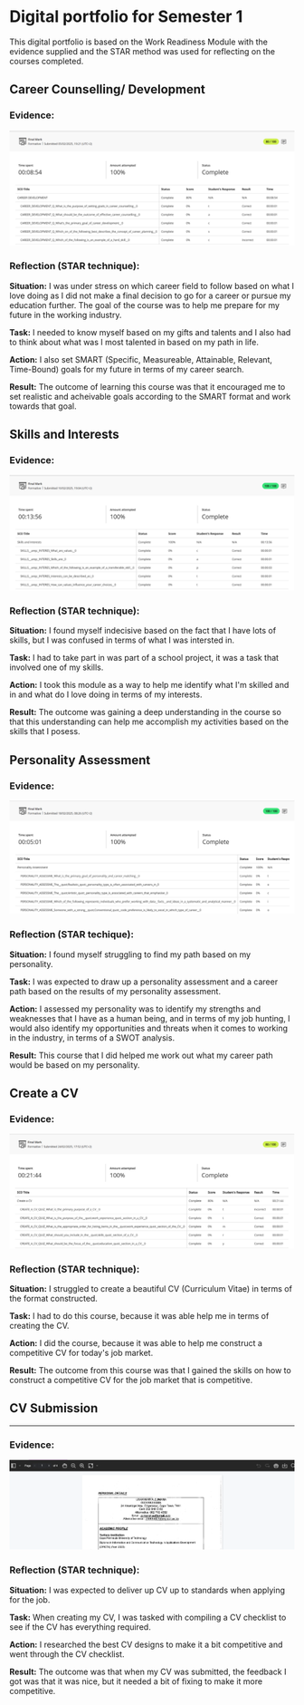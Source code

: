 # Digital portfolio for Semester 1
This digital portfolio is based on the Work Readiness Module with the evidence supplied and the STAR method was used for reflecting on the courses completed.
## Career Counselling/ Development
### Evidence:
![Proof](https://raw.githubusercontent.com/lisazumana03/prp372s-semester1-digitalportfolio/main/screenshots/CareerDevelopmentProof.png)
### Reflection (STAR technique):
**Situation:** I was under stress on which career field to follow based on what I love doing as I did not make a final decision to go for a career or pursue my education further. The goal of the course was to help me prepare for my future in the working industry.

**Task:** I needed to know myself based on my gifts and talents and I also had to think about what was I most talented in based on my path in life. 

**Action:** I also set SMART (Specific, Measureable, Attainable, Relevant, Time-Bound) goals for my future in terms of my career search. 

**Result:** The outcome of learning this course was that it encouraged me to set realistic and acheivable goals according to the SMART format and work towards that goal.
## Skills and Interests
### Evidence:
![Proof](https://raw.githubusercontent.com/lisazumana03/prp372s-semester1-digitalportfolio/main/screenshots/SkillsAndInterestsProof.png)
### Reflection (STAR technique):
**Situation:** I found myself indecisive based on the fact that I have lots of skills, but I was confused in terms of what I was intersted in. 

**Task:** I had to take part in was part of a school project, it was a task that involved one of my skills.

**Action:** I took this module as a way to help me identify what I'm skilled and in and what do I love doing in terms of my interests.

**Result:** The outcome was gaining a deep understanding in the course so that this understanding can help me accomplish my activities based on the skills that I posess.
## Personality Assessment
### Evidence:
![Proof](https://raw.githubusercontent.com/lisazumana03/prp372s-semester1-digitalportfolio/main/screenshots/PersonalityAssessmentProof.png)
### Reflection (STAR techique): 
**Situation:** I found myself struggling to find my path based on my personality. 

**Task:** I was expected to draw up a personality assessment and a career path based on the results of my personality assessment. 

**Action:** I assessed my personality was to identify my strengths and weaknesses that I have as a human being, and in terms of my job hunting, I would also identify my opportunities and threats when it comes to working in the industry, in terms of a SWOT analysis. 

**Result:** This course that I did helped me work out what my career path would be based on my personality.
## Create a CV
### Evidence:
![Proof](https://raw.githubusercontent.com/lisazumana03/prp372s-semester1-digitalportfolio/main/screenshots/CreateACVProof.png)
### Reflection (STAR technique):
**Situation:** I struggled to create a beautiful CV (Curriculum Vitae) in terms of the format constructed.

**Task:** I had to do this course, because it was able help me in terms of creating the CV.

**Action:** I did the course, because it was able to help me construct a competitive CV for today's job market.

**Result:** The outcome from this course was that I gained the skills on how to construct a competitive CV for the job market that is competitive.

## CV Submission
---------------
### Evidence:
![Proof](https://raw.githubusercontent.com/lisazumana03/prp372s-semester1-digitalportfolio/main/screenshots/CVSubmissionProof.png)
### Reflection (STAR technique): 
**Situation:** I was expected to deliver up CV up to standards when applying for the job. 

**Task:** When creating my CV, I was tasked with compiling a CV checklist to see if the CV has everything required.

**Action:** I researched the best CV designs to make it a bit competitive and went through the CV checklist.

**Result:** The outcome was that when my CV was submitted, the feedback I got was that it was nice, but it needed a bit of fixing to make it more competitive.
